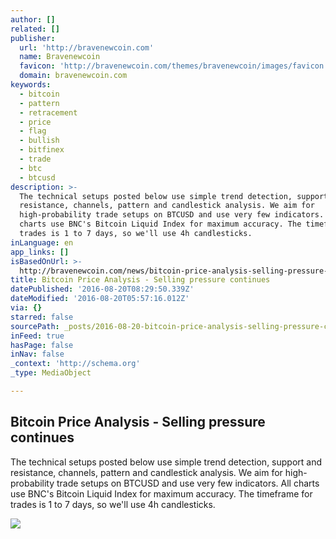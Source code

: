 ```yaml
---
author: []
related: []
publisher:
  url: 'http://bravenewcoin.com'
  name: Bravenewcoin
  favicon: 'http://bravenewcoin.com/themes/bravenewcoin/images/favicon.ico'
  domain: bravenewcoin.com
keywords:
  - bitcoin
  - pattern
  - retracement
  - price
  - flag
  - bullish
  - bitfinex
  - trade
  - btc
  - btcusd
description: >-
  The technical setups posted below use simple trend detection, support and
  resistance, channels, pattern and candlestick analysis. We aim for
  high-probability trade setups on BTCUSD and use very few indicators. All
  charts use BNC's Bitcoin Liquid Index for maximum accuracy. The timeframe for
  trades is 1 to 7 days, so we'll use 4h candlesticks.
inLanguage: en
app_links: []
isBasedOnUrl: >-
  http://bravenewcoin.com/news/bitcoin-price-analysis-selling-pressure-continues/
title: Bitcoin Price Analysis - Selling pressure continues
datePublished: '2016-08-20T08:29:50.339Z'
dateModified: '2016-08-20T05:57:16.012Z'
via: {}
starred: false
sourcePath: _posts/2016-08-20-bitcoin-price-analysis-selling-pressure-continues.md
inFeed: true
hasPage: false
inNav: false
_context: 'http://schema.org'
_type: MediaObject

---
```

<article style=""><h1>Bitcoin Price Analysis - Selling pressure continues</h1><p>The technical setups posted below use simple trend detection, support and resistance, channels, pattern and candlestick analysis. We aim for high-probability trade setups on BTCUSD and use very few indicators. All charts use BNC's Bitcoin Liquid Index for maximum accuracy. The timeframe for trades is 1 to 7 days, so we'll use 4h candlesticks.</p><img src="http://bravenewcoin.com/assets/Uploads/_resampled/CroppedImage400400-Selling-pressure-continues-Sug-2016-Cover.jpg" /></article>